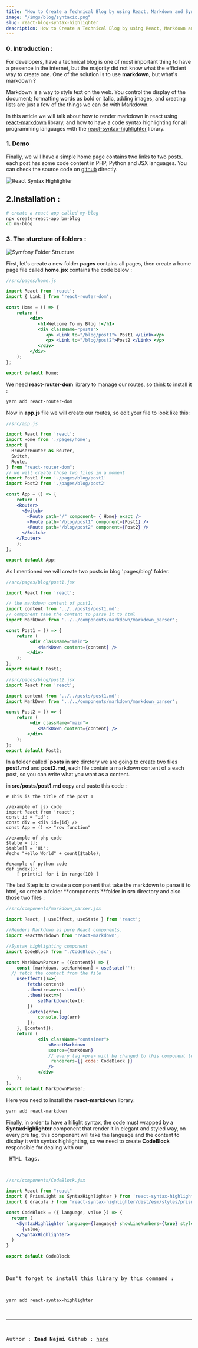 ```yaml
---
title: "How to Create a Technical Blog by using React, Markdown and Syntax Highlighter Code ?"
image: "/imgs/blog/syntaxic.png"
slug: react-blog-syntax-highlighter
description: How to Create a Technical Blog by using React, Markdown and Syntax Highlighter Code ?
---
```


### 0. Introduction :
For developers, have a technical blog is one of most important thing to have a presence in the internet, but the majority did not know what the efficient way to create one.
One of the solution is to use **markdown**, but what's markdown ?

Markdown is a way to style text on the web. You control the display of the document; formatting words as bold or italic, adding images, and creating lists are just a few of the things we can do with Markdown.

In this article we will talk about how to render markdown in react using [react-markdown](https://github.com/rexxars/react-markdown) library, and how to have a code syntax highlighting  for all programming languages with the [react-syntax-highlighter](https://github.com/najmi9/react-blog-syntaxhilighter) library.


### 1. Demo
Finally, we will have a simple home page contains two links to two posts. each post has some code content in PHP, Python and JSX languages.
You can check the source code on [github](https://github.com/najmi9/react-blog-syntaxhilighter) directly.

![React Syntax Highlighter](/imgs/blog/demo.png)

## 2.Installation :
```bash
# create a react app called my-blog
npx create-react-app bm-blog
cd my-blog
```

### 3. The sturcture of folders :

![Symfony Folder Structure](/imgs/blog/dirs.png)

First, let's create a new folder **pages** contains all pages, then create a home page file called **home.jsx** contains the code below :

```jsx
//src/pages/home.js

import React from 'react';
import { Link } from 'react-router-dom';

const Home = () => {
    return (
         <div>
            <h1>Welcome To my Blog !</h1>
            <div className="posts">
               <p> <Link to="/blog/post1"> Post1 </Link></p>
               <p> <Link to="/blog/post2">Post2 </Link> </p>
            </div>
         </div>
    );
};

export default Home;
```
We need **react-router-dom** library to manage our routes, so think to install it :

```bash
yarn add react-router-dom
```

Now in **app.js** file we will create our routes, so edit your file to look like this:
```jsx
//src/app.js

import React from 'react';
import Home from './pages/home';
import {
  BrowserRouter as Router,
  Switch,
  Route,
} from "react-router-dom";
// we will create those two files in a moment
import Post1 from './pages/blog/post1'
import Post2 from './pages/blog/post2'

const App = () => {
    return (
    <Router>
      <Switch>
        <Route path="/" component= { Home} exact />
        <Route path="/blog/post1" component={Post1} />
        <Route path="/blog/post2" component={Post2} />
      </Switch>
    </Router>
    );
};

export default App;

```
As I mentioned we will create two posts in blog 'pages/blog' folder.

```jsx
//src/pages/blog/post1.jsx

import React from 'react';

// the markdown content of post1.
import content from '../../posts/post1.md';
// component take the content to parse it to html
import MarkDown from '../../components/markdown/markdown_parser';

const Post1 = () => {
    return (
         <div className="main">
        	<MarkDown content={content} />
        </div>
    );
};
export default Post1;

//src/pages/blog/post2.jsx
import React from 'react';

import content from '../../posts/post1.md';
import MarkDown from '../../components/markdown/markdown_parser';

const Post2 = () => {
    return (
         <div className="main">
        	<MarkDown content={content} />
        </div>
    );
};
export default Post2;
```

In a folder called **`posts** in **src** dirctory we are going to create two files **post1.md** and **post2.md**, each file contain a markdown content of a each post, so you can write what you want as a content.

in **src/posts/post1.md** copy and paste this code :

```
# This is the title of the post 1

//example of jsx code
import React from 'react';
const id = "id";
const div = <div id={id} />
const App = () => "row function"

//example of php code
$table = [];
$table[] = 'Hi';
#echo "Hello World" + count($table);

#example of python code
def index():
	[ print(i) for i in range(10) ]
```

The last Step is to create a component that take the markdown to parse it to html, so create a folder **components`**folder in **src** directory and also those two files :

```jsx
//src/components/markdown_parser.jsx

import React, { useEffect, useState } from 'react';

//Renders Markdown as pure React components.
import ReactMarkdown from 'react-markdown';

//Syntax highlighting component
import CodeBlock from "./CodeBlock.jsx";

const MarkDownParser = ({content}) => {
	const [markdown, setMarkdown] = useState('');
  // fetch the content from the file
	useEffect(()=>{
		fetch(content)
        .then(res=>res.text())
        .then(text=>{
            setMarkdown(text);
        })
        .catch(err=>{
            console.log(err)
        });
	}, [content]);
    return (
    	    <div className="container">
                <ReactMarkdown
                source={markdown}
                // every tag <pre> will be changed to this component to display // the styled code
                 renderers={{ code: CodeBlock }}
                />
            </div>
    );
};
export default MarkDownParser;
```
Here you need to install the **react-markdown** library:
```bash
yarn add react-markdown
```

Finally, in order to have a hilight syntax, the code must wrapped by a **SyntaxHighlighter** component that render it in elegant and styled way,
on every pre tag, this component will take the language and  the content to display it with syntax highlighting, so we need to create **CodeBlock** responsible for dealing with our **<pre />** HTML tags.
```jsx
//src/components/CodeBlock.jsx

import React from "react"
import { PrismLight as SyntaxHighlighter } from 'react-syntax-highlighter';
import { dracula } from "react-syntax-highlighter/dist/esm/styles/prism";

const CodeBlock = ({ language, value }) => {
  return (
    <SyntaxHighlighter language={language} showLineNumbers={true} style={dracula}>
      {value}
    </SyntaxHighlighter>
  )
}

export default CodeBlock
```
Don't forget to install this library by this command :
```bash
yarn add react-syntax-highlighter
```

___
Author : **Imad Najmi**
Github : [here](https://github.com/najmi9/react-blog-syntaxhighlighter)


